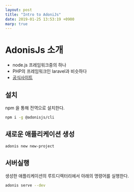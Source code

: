 ```yaml
---
layout: post
title: "Intro to AdoniJs"
date: 2019-01-25 13:53:19 +0900
marp: true
---
```


# AdonisJs 소개

- node.js 프레임워크중의 하나
- PHP의 프레임워크인 laravel과 비슷하다
- [공식사이트](https://adonisjs.com/)

## 설치
npm 을 통해 전역으로 설치한다.
```sh
npm i -g @adonisjs/cli
```

## 새로운 애플리케이션 생성
```sh
adonis new new-project
```

## 서버실행
생성한 애플리케이션의 루트디렉터리에서 아래의 명령어를 실행한다.
```sh
adonis serve --dev
```
